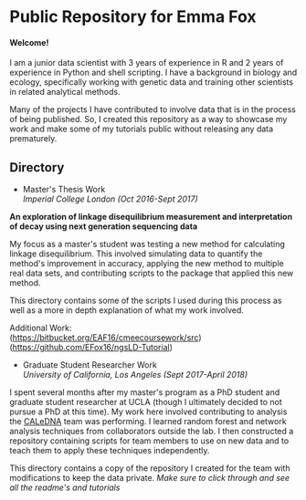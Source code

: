 # Public Repository for Emma Fox

#### Welcome!

I am a junior data scientist with 3 years of experience in R and 2 years of experience in Python and shell scripting. I have a background in biology and ecology, specifically working with genetic data and training other scientists in related analytical methods.  

Many of the projects I have contributed to involve data that is in the process of being published. So, I created this repository as a way to showcase my work and make some of my tutorials public without releasing any data prematurely. 

## Directory
* Master's Thesis Work  
_Imperial College London (Oct 2016-Sept 2017)_  

__An exploration of linkage disequilibrium measurement and interpretation of decay using next generation sequencing data__  

My focus as a master's student was testing a new method for calculating linkage disequilibrium. This involved simulating data to quantify the method's improvement in accuracy, applying the new method to multiple real data sets, and contributing scripts to the package that applied this new method.  

This directory contains some of the scripts I used during this process as well as a more in depth explanation of what my work involved.  

Additional Work:  
(https://bitbucket.org/EAF16/cmeecoursework/src)  
(https://github.com/EFox16/ngsLD-Tutorial)  

* Graduate Student Researcher Work  
_University of California, Los Angeles (Sept 2017-April 2018)_  

I spent several months after my master's program as a PhD student and graduate student researcher at UCLA (though I ultimately decided to not pursue a PhD at this time). My work here involved contributing to analysis the [CALeDNA](http://www.ucedna.com/) team was performing. I learned random forest and network analysis techniques from collaborators outside the lab. I then constructed a repository containing scripts for team members to use on new data and to teach them to apply these techniques independently.  

This directory contains a copy of the repository I created for the team with modifications to keep the data private. _Make sure to click through and see all the readme's and tutorials_
